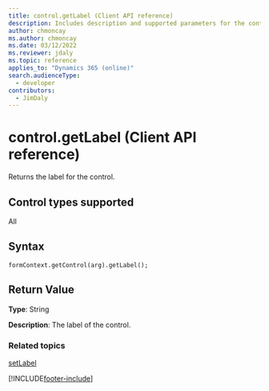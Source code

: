 ```yaml
---
title: control.getLabel (Client API reference)
description: Includes description and supported parameters for the control.getLabel method.
author: chmoncay
ms.author: chmoncay
ms.date: 03/12/2022
ms.reviewer: jdaly
ms.topic: reference
applies_to: "Dynamics 365 (online)"
search.audienceType: 
  - developer
contributors:
  - JimDaly
---
```

# control.getLabel (Client API reference)

Returns the label for the control. 

## Control types supported

All

## Syntax

`formContext.getControl(arg).getLabel();`

## Return Value

**Type**: String

**Description**: The label of the control.

### Related topics

[setLabel](setLabel.md)



[!INCLUDE[footer-include](../../../../../includes/footer-banner.md)]
